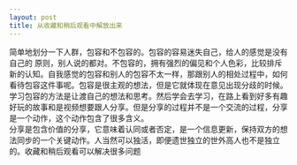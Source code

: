 ```yaml
---
layout: post
title: 从收藏和稍后观看中解放出来
---
```

简单地划分一下人群，包容和不包容的。包容的容易迷失自己，给人的感觉是没有自己的
原则，别人说的都对。不包容的，拥有强烈的偏见和个人色彩，比较排斥新的认知。自我感觉的包容和别人的包容不太一样，那跟别人的相处过程中，如何看待包容这件事呢。包容是很主观的想法，但是它就体现在意见出现分歧的时候。学习包容的方法是让渡自己的想法和思考。然后学会去学习，在路上看到好多有趣好玩的故事和是视频想要跟人分享。但是分享的过程并不是一个交流的过程，分享是一个动作，这个动作包含了很多含义。  
分享是包含价值的分享，它意味着认同或者否定，是一个信息更新，保持双方的想法同步的一个关键动作。人当然可以独活，即便遗世独立的世外高人也不是独立的。收藏和稍后观看可以解决很多问题
